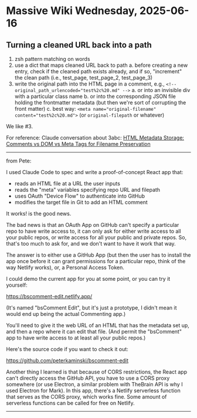 # Massive Wiki Wednesday, 2025-06-16

## Turning a cleaned URL back into a path

1. zsh pattern matching on words
2. use a dict that maps cleaned URL back to path
    a. before creating a new entry, check if the cleaned path exists already, and if so, "increment" the clean path (i.e., test_page, test_page_2, test_page_3)
3. write the original path into the HTML page in a comment, e.g., `<!-- original_path_urlencoded="test%2c%20.md" -->`
    a. or into an invisible div with a particular class name
    b. or into the corresponding JSON file holding the frontmatter metadata (but then we're sort of corrupting the front matter)
    c. best way: `<meta name="original-filename" content="test%2c%20.md">` (or `original-filepath` or whatever)

We like \#3.

For reference: Claude conversation about 3abc: [HTML Metadata Storage: Comments vs DOM vs Meta Tags for Filename Preservation](https://claude.ai/share/ea5f22fb-df92-423f-8dba-b97dd9da0404)

---

from Pete:

I used Claude Code to spec and write a proof-of-concept React app that:

- reads an HTML file at a URL the user inputs
- reads the "meta" variables specifying repo URL and filepath
- uses OAuth "Device Flow" to authenticate into GitHub
- modifies the target file in Git to add an HTML comment

It works! is the good news.

The bad news is that an OAuth App on GitHub can't specify a particular repo to have write access to, it can only ask for either write access to all your public repos, or write access for all your public and private repos. So, that's too much to ask for, and we don't want to have it work that way.

The answer is to either use a GitHub App (but then the user has to install the app once before it can grant permissions for a particular repo, think of the way Netlify works), or, a Personal Access Token.

I could demo the current app for you at some point, or you can try it yourself:

https://bscomment-edit.netlify.app/

(It's named "bsComment Edit", but it's just a prototype, I didn't mean it would end up being the actual Commenting app.)

You'll need to give it the web URL of an HTML that has the metadata set up, and then a repo where it can edit that file. (And permit the "bsComment" app to have write access to at least all your public repos.)

Here's the source code if you want to check it out:

https://github.com/peterkaminski/bscomment-edit

Another thing I learned is that because of CORS restrictions, the React app can't directly access the GitHub API, you have to use a CORS proxy somewhere (or use Electron, a similar problem with TheBrain API is why I used Electron for Mark). In this app, there's a Netlify serverless function that serves as the CORS proxy, which works fine. Some amount of serverless functions can be called for free on Netlify.

---
